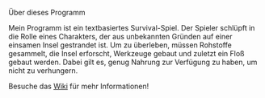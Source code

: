 Über dieses Programm

Mein Programm ist ein textbasiertes Survival-Spiel. 
Der Spieler schlüpft in die Rolle eines Charakters, der aus unbekannten Gründen auf einer einsamen Insel gestrandet ist.
Um zu überleben, müssen Rohstoffe gesammelt, die Insel erforscht, Werkzeuge gebaut und zuletzt ein Floß gebaut werden. 
Dabei gilt es, genug Nahrung zur Verfügung zu haben, um nicht zu verhungern.

Besuche das [Wiki](https://github.com/Christoph-Winkelmann/Survival-Island-Zwischenprojekt/wiki) für mehr Informationen!
